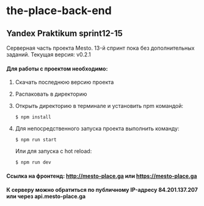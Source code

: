 # the-place-back-end

## Yandex Praktikum sprint12-15

Серверная часть проекта Mesto.
13-й спринт пока без дополнительных заданий.
Текущая версия: v0.2.1

#### Для работы с проектом необходимо: 

1.  Скачать последнюю версию проекта
2.  Распаковать в директорию 
3.  Открыть директорию в терминале и установить npm командой:
    ```
    $ npm install
    ```

4. Для непосредственного запуска проекта выполнить команду:
    ```
    $ npm run start
    ```	
    Или для запуска с hot reload:
    ```
    $ npm run dev
    ```

#### Ссылка на фронтенд: http://mesto-place.ga или https://mesto-place.ga
#### К серверу можно обратиться по публичному IP-адресу 84.201.137.207 или через api.mesto-place.ga

